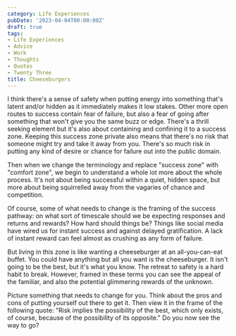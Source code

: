 ```yaml
---
category: Life Experiences
pubDate: '2023-04-04T00:00:00Z'
draft: true
tags:
- Life Experiences
- Advice
- Work
- Thoughts
- Quotes
- Twenty Three
title: Cheeseburgers
---
```

I think there's a sense of safety when putting energy into something that's latent and/or hidden as it immediately makes it low stakes. Other more open routes to success contain fear of failure, but also a fear of going after something that won't give you the same buzz or edge. There's a thrill seeking element but it's also about containing and confining it to a success zone. Keeping this success zone private also means that there's no risk that someone might try and take it away from you. There's so much risk in putting any kind of desire or chance for failure out into the public domain. 

Then when we change the terminology and replace "success zone" with "comfort zone", we begin to understand a whole lot more about the whole process. It's not about being successful within a quiet, hidden space, but more about being squirrelled away from the vagaries of chance and competition. 

Of course, some of what needs to change is the framing of the success pathway: on what sort of timescale should we be expecting responses and returns and rewards? How hard should things be? Things like social media have wired us for instant success and against delayed gratification. A lack of instant reward can feel almost as crushing as any form of failure. 

But living in this zone is like wanting a cheeseburger at an all-you-can-eat buffet. You could have anything but all you want is the cheeseburger. It isn't going to be the best, but it's what you know. The retreat to safety is a hard habit to break. However, framed in these terms you can see the appeal of the familiar, and also the potential glimmering rewards of the unknown.

Picture something that needs to change for you. Think about the pros and cons of putting yourself out there to get it. Then view it in the frame of the following quote: "Risk implies the possibility of the best, which only exists, of course, because of the possibility of its opposite." Do you now see the way to go?